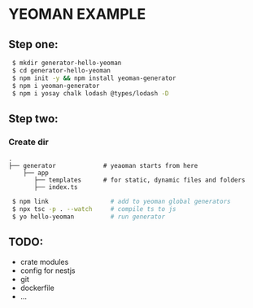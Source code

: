 # YEOMAN EXAMPLE

## Step one:

```bash
 $ mkdir generator-hello-yeoman
 $ cd generator-hello-yeoman
 $ npm init -y && npm install yeoman-generator
 $ npm i yeoman-generator
 $ npm i yosay chalk lodash @types/lodash -D
```

## Step two:

### Create dir
    .
    ├── generator             # yeaoman starts from here
        ├── app     
           ├── templates      # for static, dynamic files and folders
           ├── index.ts 

```bash
 $ npm link                 # add to yeoman global generators
 $ npx tsc -p . --watch     # compile ts to js
 $ yo hello-yeoman          # run generator
```

## TODO:

* crate modules  
* config for nestjs
* git
* dockerfile
* ...
